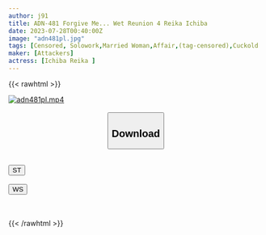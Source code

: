 ```yaml
---
author: j91
title: ADN-481 Forgive Me... Wet Reunion 4 Reika Ichiba
date: 2023-07-28T00:40:00Z
image: "adn481pl.jpg"
tags: [Censored, Solowork,Married Woman,Affair,(tag-censored),Cuckold	]
maker: [Attackers]
actress: [Ichiba Reika ]
---
```



{{< rawhtml >}}

<div class="video" data-videoid="ZDLpaZrWewFqe9V">
    <a href="javascript:;">
        <img src="https://my.j91.asia/posts/adn481pl/adn481pl.jpg" width="WIDTH" height="HEIGHT" alt="adn481pl.mp4" loading="lazy">
    </a>
</div>

<script type="text/javascript" src="https://j91.asia/asset/on-demand-st.js"></script>

<br>
  <link rel="stylesheet" href="https://j91.asia/asset/bs5.css">
  
  <center>
  <button class="btn btn-primary" type="button" data-bs-toggle="collapse" data-bs-target=".multi-collapse" aria-expanded="false" aria-controls="multiCollapseExample1 multiCollapseExample2"><h2>Download</h2></button></center>
</p>
<div class="row">
  <div class="col">
    <div class="collapse multi-collapse" id="multiCollapseExample1">
      <div class="card card-body">
	      	      <br>
<div class="buttons">  
<a href="https://streamtape.to/v/ZDLpaZrWewFqe9V"><button class="btn-hover color-3"><i class="fa fa-download"></i> ST</button></a></div>
    </div>
  </div>
</div>
  <div class="col">
    <div class="collapse multi-collapse" id="multiCollapseExample2">
      <div class="card card-body">
	      <br>
<div class="buttons">
    <a href="https://wolfstream.tv/bevj0s3qtys6.html"><button class="btn-hover color-9"><i class="fa fa-download"></i> WS</button></a></div>
<br><br>
      </div>
    </div>
  </div>
</div>

{{< /rawhtml >}}